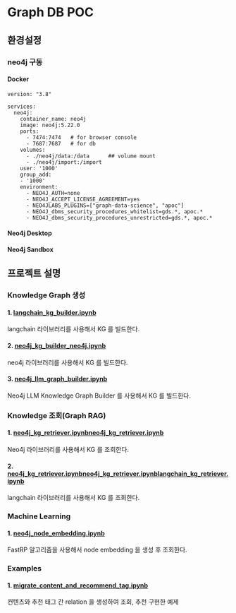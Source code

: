 # Graph DB POC
## 환경설정
### neo4j 구동
#### Docker
```
version: "3.8"

services:
  neo4j:
    container_name: neo4j
    image: neo4j:5.22.0
    ports:
      - 7474:7474	# for browser console
      - 7687:7687	# for db
    volumes:
      - ./neo4j/data:/data		## volume mount
      - ./neo4j/import:/import
    user: '1000'
    group_add:
    - '1000'
    environment:
      - NEO4J_AUTH=none
      - NEO4J_ACCEPT_LICENSE_AGREEMENT=yes
      - NEO4JLABS_PLUGINS=["graph-data-science", "apoc"]
      - NEO4J_dbms_security_procedures_whitelist=gds.*, apoc.*
      - NEO4J_dbms_security_procedures_unrestricted=gds.*, apoc.*
```
#### Neo4j Desktop
#### Neo4j Sandbox

## 프로젝트 설명
### Knowledge Graph 생성
#### 1. [langchain_kg_builder.ipynb](langchain_kg_builder.ipynb)
langchain 라이브러리를 사용해서 KG 를 빌드한다.
#### 2. [neo4j_kg_builder_neo4j.ipynb](neo4j_kg_builder_neo4j.ipynb)
neo4j 라이브러리를 사용해서 KG 를 빌드한다.
#### 3. [neo4j_llm_graph_builder.ipynb](neo4j_llm_graph_builder.ipynb)
Neo4j LLM Knowledge Graph Builder 를 사용해서 KG 를 빌드한다.

### Knowledge 조회(Graph RAG)
#### 1. [neo4j_kg_retriever.ipynb](neo4j_kg_retriever.ipynb)[neo4j_kg_retriever.ipynb](neo4j_kg_retriever.ipynb)
Neo4j 라이브러리를 사용해서 KG 를 조회한다.

#### 2. [neo4j_kg_retriever.ipynb](neo4j_kg_retriever.ipynb)[neo4j_kg_retriever.ipynb](neo4j_kg_retriever.ipynb)[langchain_kg_retriever.ipynb](langchain_kg_retriever.ipynb)
langchain 라이브러리를 사용해서 KG 를 조회한다.

### Machine Learning
#### 1. [neo4j_node_embedding.ipynb](neo4j_node_embedding.ipynb)
FastRP 알고리즘을 사용해서 node embedding 을 생성 후 조회한다.

### Examples
#### 1. [migrate_content_and_recommend_tag.ipynb](migrate_content_and_recommend_tag.ipynb)
컨텐츠와 추천 태그 간 relation 을 생성하여 조회, 추천 구현한 예제